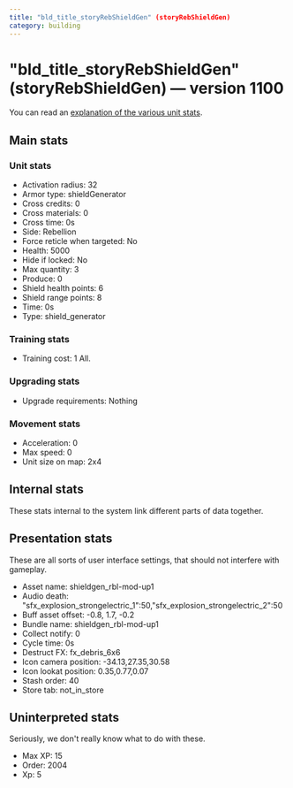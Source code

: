 ```yaml
---
title: "bld_title_storyRebShieldGen" (storyRebShieldGen)
category: building
---
```


# "bld_title_storyRebShieldGen" (storyRebShieldGen) — version 1100

You can read an [explanation  of the various unit stats](unitexplained.md).

## Main stats

### Unit stats

  * Activation radius: 32
  * Armor type: shieldGenerator
  * Cross credits: 0
  * Cross materials: 0
  * Cross time: 0s
  * Side: Rebellion
  * Force reticle when targeted: No
  * Health: 5000
  * Hide if locked: No
  * Max quantity: 3
  * Produce: 0
  * Shield health points: 6
  * Shield range points: 8
  * Time: 0s
  * Type: shield_generator

### Training stats

  * Training cost: 1 All.

### Upgrading stats

  * Upgrade requirements: Nothing

### Movement stats

  * Acceleration: 0
  * Max speed: 0
  * Unit size on map: 2x4

## Internal stats

These stats internal to the system link different parts of data together.


## Presentation stats

These are all sorts of user interface settings, that should not interfere with gameplay.

  * Asset name: shieldgen_rbl-mod-up1
  * Audio death: "sfx_explosion_strongelectric_1":50,"sfx_explosion_strongelectric_2":50
  * Buff asset offset: -0.8, 1.7, -0.2
  * Bundle name: shieldgen_rbl-mod-up1
  * Collect notify: 0
  * Cycle time: 0s
  * Destruct FX: fx_debris_6x6
  * Icon camera position: -34.13,27.35,30.58
  * Icon lookat position: 0.35,0.77,0.07
  * Stash order: 40
  * Store tab: not_in_store

## Uninterpreted stats

Seriously, we don't really know what to do with these.

  * Max XP: 15
  * Order: 2004
  * Xp: 5

